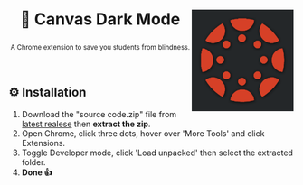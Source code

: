 <div align="center">

  <img align="right" src="./assets/logo.png" width="180">

  # 🌙 Canvas Dark Mode

  <sub>A Chrome extension to save you students from blindness.</sub>

  <br>

</div>

## ⚙ Installation
1.  Download the "source code.zip" file from [latest realese](https://github.com/THEGOLDENPRO/Canvas-Dark-Mode/releases) then **extract the zip**.
2.  Open Chrome, click three dots, hover over 'More Tools' and click Extensions.
3.  Toggle Developer mode, click 'Load unpacked' then select the extracted folder.
4.  **Done 👍**
